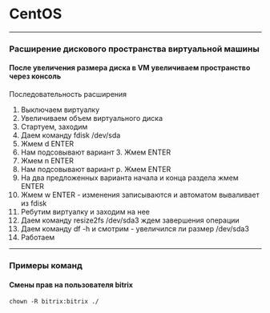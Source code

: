# CentOS
***
### Расширение дискового пространства виртуальной машины
#### После увеличения размера диска в VM увеличиваем пространство через консоль

Последовательность расширения
1. Выключаем виртуалку
2. Увеличиваем объем виртуального диска
3. Стартуем, заходим
4. Даем команду fdisk /dev/sda
5. Жмем d ENTER
6. Нам подсовывают вариант 3. Жмем ENTER
7. Жмем n ENTER
8. Нам подсовывают вариант p. Жмем ENTER
9. На два предложенных варианта начала и конца раздела жмем ENTER
10. Жмем w ENTER - изменения записываются и автоматом вываливает из fdisk
11. Ребутим виртуалку и заходим на нее
12. Даем команду resize2fs /dev/sda3 ждем завершения операции
13. Даем команду df -h и смотрим - увеличился ли размер /dev/sda3
14. Работаем

***

### Примеры команд

#### Смены прав на пользователя bitrix
`chown -R bitrix:bitrix ./`
